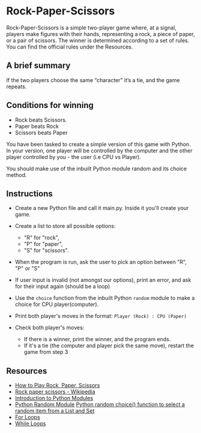 # Rock-Paper-Scissors

Rock-Paper-Scissors is a simple two-player game where, at a signal, players make figures with their hands, representing a rock, a piece of paper, or a pair of scissors. The winner is determined according to a set of rules. You can find the official rules under the Resources.

## A brief summary

If the two players choose the same “character” it’s a tie, and the game repeats.

## Conditions for winning

- Rock beats Scissors.
- Paper beats Rock
- Scissors beats Paper

You have been tasked to create a simple version of this game with Python. In your version, one player will be controlled by the computer and the other player controlled by you - the user (i.e CPU vs Player).

You should make use of the inbuilt Python module random and its choice method.

## Instructions

- Create a new Python file and call it main.py. Inside it you'll create your game.

- Create a list to store all possible options:

  - "R" for "rock",
  - "P" for "paper",
  - "S" for "scissors".

- When the program is run, ask the user to pick an option between "R", "P" or "S"

- If user input is invalid (not amongst our options), print an error, and ask for their input again (should be a loop)

- Use the `choice` function from the inbuilt Python `random` module to make a choice for CPU player(computer).

- Print both player's moves in the format: `Player (Rock) : CPU (Paper)`

- Check both player's moves:
  - If there is a winner, print the winner, and the program ends.
  - If it's a tie (the computer and player pick the same move), restart the game from step 3

## Resources

- [How to Play Rock, Paper, Scissors](https://www.youtube.com/watch?v=ND4fd6yScBM)
- [Rock paper scissors - Wikipedia](https://en.wikipedia.org/wiki/Rock_paper_scissors)
- [Introduction to Python Modules](https://www.youtube.com/watch?v=uoVUOTPL9Rw&list=PLxuUHF3OiqfWAITD4gPUHZ1GcYRqmyF7P&index=26)
- [Python Random Module](https://www.w3schools.com/python/module_random.asp)
  [Python random choice() function to select a random item from a List and Set](https://pynative.com/python-random-choice/)
- [For Loops](https://www.youtube.com/watch?v=P9sIg93Boso&list=PLxuUHF3OiqfWAITD4gPUHZ1GcYRqmyF7P&index=18)
- [While Loops](https://www.youtube.com/watch?v=J8dkgM8Mck0&list=PLxuUHF3OiqfWAITD4gPUHZ1GcYRqmyF7P&index=19)
